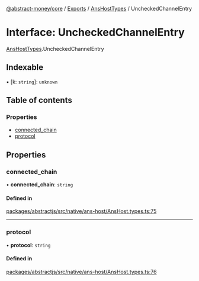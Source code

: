 [@abstract-money/core](../README.md) / [Exports](../modules.md) / [AnsHostTypes](../modules/AnsHostTypes.md) / UncheckedChannelEntry

# Interface: UncheckedChannelEntry

[AnsHostTypes](../modules/AnsHostTypes.md).UncheckedChannelEntry

## Indexable

▪ [k: `string`]: `unknown`

## Table of contents

### Properties

- [connected\_chain](AnsHostTypes.UncheckedChannelEntry.md#connected_chain)
- [protocol](AnsHostTypes.UncheckedChannelEntry.md#protocol)

## Properties

### connected\_chain

• **connected\_chain**: `string`

#### Defined in

[packages/abstractjs/src/native/ans-host/AnsHost.types.ts:75](https://github.com/AbstractSDK/frontend/blob/07410073/packages/abstractjs/src/native/ans-host/AnsHost.types.ts#L75)

___

### protocol

• **protocol**: `string`

#### Defined in

[packages/abstractjs/src/native/ans-host/AnsHost.types.ts:76](https://github.com/AbstractSDK/frontend/blob/07410073/packages/abstractjs/src/native/ans-host/AnsHost.types.ts#L76)
